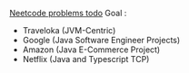 [Neetcode problems todo](https://docs.google.com/spreadsheets/d/1b1qkrrJksGDtHnfNSw78Bz7a9cQwAxeWkp7NcmJg-cI/edit?usp=sharing)
Goal :
- Traveloka (JVM-Centric)
- Google (Java Software Engineer Projects)
- Amazon (Java E-Commerce Project)
- Netflix (Java and Typescript TCP)
